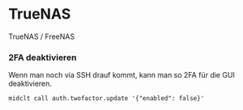 # TrueNAS
TrueNAS / FreeNAS

### 2FA deaktivieren
Wenn man noch via SSH drauf kommt, kann man so 2FA für die GUI deaktivieren.
```
midclt call auth.twofactor.update '{"enabled": false}'
```
